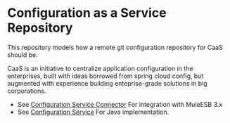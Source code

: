 # Configuration as a Service Repository
This repository models how a remote git configuration repository for CaaS should be.

CaaS is an initiative to centralize application configuration in the enterprises, built with ideas borrowed from spring cloud config, 
but augmented with experience building enteprise-grade solutions in big corporations.
* See [Configuration Service Connector](https://github.com/mulesoft-labs/configuration-service-connector) For integration with MuleESB 3.x
* See [Configuration Service](https://github.com/juancavallotti/caas) For Java implementation.
